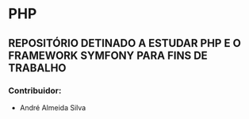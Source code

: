 #  PHP

## REPOSITÓRIO DETINADO A ESTUDAR PHP E O FRAMEWORK SYMFONY PARA FINS DE TRABALHO
### Contribuidor: 
- André Almeida Silva
